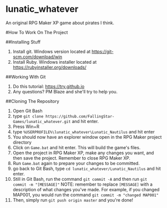 # lunatic_whatever
An original RPG Maker XP game about pirates I think.

#How To Work On The Project

##Installing Stuff
1. Install git. Windows version located at https://git-scm.com/download/win
2. Install Ruby. Windows installer located at https://rubyinstaller.org/downloads/

##Working With Git
1. Do this tutorial: https://try.github.io
2. Any questions? PM Blaze and she'll try to help you.

##Cloning The Repository
1. Open Git Bash
2. type `git clone https://github.com/FallingStar-Games/lunatic_whatever.git` and hit enter.
3. Press Win+R
4. type `%USERPROFILE%\lunatic_whatever\Lunatic_Nautilus` and hit enter
5. You should now have an explorer window open in the RPG Maker project directory
6. Click on `Game.bat` and hit enter. This will build the game's files.
7. Open the project in RPG Maker XP, make any changes you want, and then save the project. Remember to close RPG Maker XP.
8. Run `Game.bat` again to prepare your changes to be committed.
9. go back to Git Bash, type `cd lunatic_whatever/Lunatic_Nautilus` and hit enter.
10. Still in Git Bash, run the command `git commit -A` and then run `git commit -m "[MESSAGE]"` NOTE: remember to replace `[MESSAGE]` with a description of what changes you've made. For example, if you changed MAP001, you would run the command `git commit -m "changed MAP001"`
11. Then, simply run `git push origin master` and you're done!